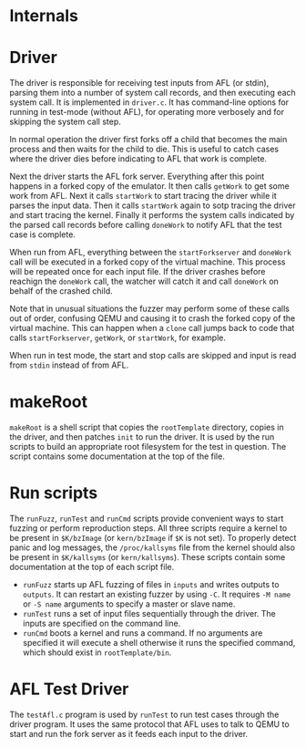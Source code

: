 # Internals

# Driver

The driver is responsible for receiving test inputs from AFL (or
stdin), parsing them into a number of system call records, and then executing
each system call.  It is implemented in `driver.c`.  It has command-line
options for running in test-mode (without AFL), for operating more
verbosely and for skipping the system call step.

In normal operation the driver first forks off a child that becomes
the main process and then waits for the child to die.  This is useful
to catch cases where the driver dies before indicating to AFL that work is
complete.

Next the driver starts the AFL fork server.  Everything after this
point happens in a forked copy of the emulator.  It then calls
`getWork` to get some work from AFL.
Next it calls `startWork` to start tracing the driver while
it parses the input data.
Then it calls `startWork` again to sotp tracing the driver and
start tracing the kernel.
Finally it performs the system calls indicated by the parsed
call records before calling `doneWork` to notify AFL that the
test case is complete.

When run from AFL, everything between the `startForkserver` and
`doneWork` call will be executed in a forked copy of the virtual
machine.  This process will be repeated once for each input file.
If the driver crashes before reachign the `doneWork` call, the
watcher will catch it and call `doneWork` on behalf of the crashed
child.   

Note that in unusual situations the fuzzer may perform some of these
calls out of order, confusing QEMU and causing it to crash the
forked copy of the virtual machine.  This can happen when a `clone`
call jumps back to code that calls `startForkserver`, `getWork`, or
`startWork`, for example.

When run in test mode, the start and stop calls are skipped and
input is read from `stdin` instead of from AFL.

# makeRoot

`makeRoot` is a shell script that copies the `rootTemplate` directory,
copies in the driver, and then patches `init` to run the driver.
It is used by the run scripts to build an appropriate root filesystem
for the test in question.  The script contains some documentation
at the top of the file.

# Run scripts
The `runFuzz`, `runTest` and `runCmd` scripts provide convenient
ways to start fuzzing or perform reproduction steps.  All three
scripts require a kernel to be present in `$K/bzImage` (or `kern/bzImage`
if `$K` is not set).  To properly detect panic and log messages,
the `/proc/kallsyms` file from the kernel should also be present
in `$K/kallsyms` (or `kern/kallsyms`).  These scripts contain
some documentation at the top of each script file.

* `runFuzz` starts up AFL fuzzing of files in `inputs` and writes outputs
to `outputs`.  It can restart an existing fuzzer by using `-C`.
It requires `-M name` or `-S name` arguments to specify a master or
slave name.
* `runTest` runs a set of input files sequentially through the driver.
The inputs are specified on the command line.
* `runCmd` boots a kernel and runs a command.  If no arguments are
specified it will execute a shell otherwise it runs the specified
command, which should exist in `rootTemplate/bin`.

# AFL Test Driver
The `testAfl.c` program is used by `runTest` to run test cases
through the driver program.  It uses the same protocol that AFL
uses to talk to QEMU to start and run the fork server as it feeds
each input to the driver.

